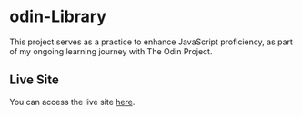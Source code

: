 # odin-Library

This project serves as a practice to enhance JavaScript proficiency, as part of my ongoing learning journey with The Odin Project.

## Live Site

You can access the live site [here](TBD).
